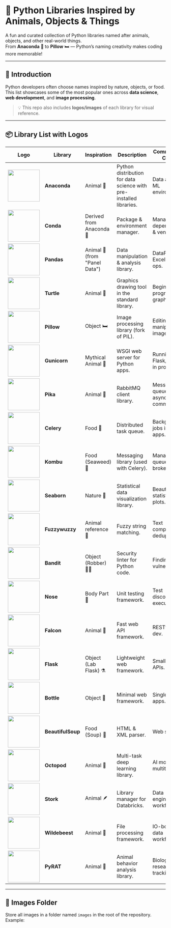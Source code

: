 # 🐍 Python Libraries Inspired by Animals, Objects & Things

A fun and curated collection of Python libraries named after animals, objects, and other real-world things.  
From **Anaconda** 🐍 to **Pillow** 🛏️ — Python’s naming creativity makes coding more memorable!

---

## 📖 Introduction
Python developers often choose names inspired by nature, objects, or food.  
This list showcases some of the most popular ones across **data science**, **web development**, and **image processing**.

> 💡 This repo also includes **logos/images** of each library for visual reference.

---

## 📦 Library List with Logos

| Logo | Library | Inspiration | Description | Common Use Cases |
|------|---------|-------------|-------------|------------------|
| <img src="https://tse2.mm.bing.net/th/id/OIP.U4_YW2I443Modrtb8Hu_IAHaE5?rs=1&pid=ImgDetMain" width="100"> | **Anaconda** | Animal 🐍 | Python distribution for data science with pre-installed libraries. | Data analysis, ML environments. |
| <img src="https://tse3.mm.bing.net/th/id/OIP.Ysfee5U6yBjGOYd3jiyPLAHaFK?rs=1&pid=ImgDetMain" width="100"> | **Conda** | Derived from Anaconda 🐍 | Package & environment manager. | Managing dependencies & venvs. |
| <img src="https://wallup.net/wp-content/uploads/2019/09/364430-panda-pandas-baer-bears-baby-cute-1.jpg" width="100"> | **Pandas** | Animal 🐼 (from "Panel Data") | Data manipulation & analysis library. | DataFrames, Excel-like ops. |
| <img src="https://tse1.explicit.bing.net/th/id/OIP.lPlONqu1vHwOGDUh3605oAHaFj?rs=1&pid=ImgDetMain" width="100"> | **Turtle** | Animal 🐢 | Graphics drawing tool in the standard library. | Beginner programming, graphics. |
| <img src="https://montecarlorewards.com/wp-content/uploads/2020/06/Monte-Carlo-Inns-Pillow-600x600.jpg" width="100"> | **Pillow** | Object 🛏️ | Image processing library (fork of PIL). | Editing & manipulating images. |
| <img src="https://images.creativefabrica.com/products/previews/2024/04/25/jUliKm4gu/2faKQLdWDAosbuUs9MpEqctgKCv-mobile.jpg" width="100"> | **Gunicorn** | Mythical Animal 🦄 | WSGI web server for Python apps. | Running Flask/Django in prod. |
| <img src="https://wallpaperbat.com/img/16173-what-would-happen-if-we-lost-one-sixth-of-earths-species-we-may.jpg" width="100"> | **Pika** | Animal 🐇 | RabbitMQ client library. | Messaging queues & async comms. |
| <img src="https://tse1.mm.bing.net/th/id/OIP.y-8LTJtTAHtyBtwd0UrtDgHaGa?rs=1&pid=ImgDetMain" width="100"> | **Celery** | Food 🌿 | Distributed task queue. | Background jobs in web apps. |
| <img src="https://th.bing.com/th/id/OIP.SfZvIX9dFK_q8sy4duaE2AHaFj?rs=1&pid=ImgDetMain" width="100"> | **Kombu** | Food (Seaweed) 🌊 | Messaging library (used with Celery). | Managing queues & brokers. |
| <img src="https://tse3.mm.bing.net/th/id/OIP.iJbEyBJE25whTlMSyTtHdwHaHa?rs=1&pid=ImgDetMain" width="100"> | **Seaborn** | Nature 🌊 | Statistical data visualization library. | Beautiful statistical plots. |
| <img src="https://i.pinimg.com/originals/f3/e4/b1/f3e4b195fb26e646270a605374106554.jpg" width="100"> | **Fuzzywuzzy** | Animal reference 🐻 | Fuzzy string matching. | Text comparison & deduplication. |
| <img src="https://png.pngtree.com/png-clipart/20230510/original/pngtree-bandits-mascot-logo-png-image_9157124.png" width="100"> | **Bandit** | Object (Robber) 🏴‍☠️ | Security linter for Python code. | Finding vulnerabilities. |
| <img src="https://static.vecteezy.com/system/resources/previews/024/350/401/original/human-nose-colorful-line-art-isolated-illustration-vector.jpg" width="100"> | **Nose** | Body Part 👃 | Unit testing framework. | Test discovery & execution. |
| <img src="https://abcbirds.org/wp-content/uploads/2019/08/BOTW-Facebook_Peregrine-Falcon.jpg" width="100"> | **Falcon** | Animal 🦅 | Fast web API framework. | RESTful API dev. |
| <img src="https://5.imimg.com/data5/GB/NO/MY-12051470/conical-flask-500x500.jpg" width="100"> | **Flask** | Object (Lab Flask) ⚗️ | Lightweight web framework. | Small apps & APIs. |
| <img src="https://static.vecteezy.com/system/resources/previews/027/291/807/original/a-plastic-bottle-of-water-on-a-transparent-background-free-png.png" width="100"> | **Bottle** | Object 🍾 | Minimal web framework. | Single-file apps. |
| <img src="https://tse4.mm.bing.net/th/id/OIP.XSZNLKZ8yzcNLnAvNZcxLwHaHa?rs=1&pid=ImgDetMain" width="100"> | **BeautifulSoup** | Food (Soup) 🍲 | HTML & XML parser. | Web scraping. |
| <img src="https://images.ctfassets.net/cnu0m8re1exe/2sNonMDn3I7fQNcTox4Ryy/f57e55786af600a133b7686eb77c2575/Octopod.jpg?w=650&h=433&fit=fill" width="100"> | **Octopod** | Animal 🐙 | Multi-task deep learning library. | AI model multitasking. |
| <img src="https://media.istockphoto.com/id/1069149150/photo/single-white-stork-bird-on-a-grassy-meadow.jpg?s=612x612&w=0&k=20&c=ZjhCI8KQxQJNozKuQrGVkciYRhwdysr-_l5P6pijh-w=" width="100"> | **Stork** | Animal 🪶 | Library manager for Databricks. | Data engineering workflows. |
| <img src="https://tse1.explicit.bing.net/th/id/OIP.veK49VSYz6xtNr59beMUbQHaE8?rs=1&pid=ImgDetMain" width="100"> | **Wildebeest** | Animal 🐃 | File processing framework. | IO-bound data workflows. |
| <img src="https://th.bing.com/th/id/OIP.mQBu0tPLrgsB_gRTo7ruDgAAAA?rs=1&pid=ImgDetMain" width="100"> | **PyRAT** | Animal 🐀 | Animal behavior analysis library. | Biology research tracking. |

---

## 📂 Images Folder
Store all images in a folder named `images` in the root of the repository.  
Example:
